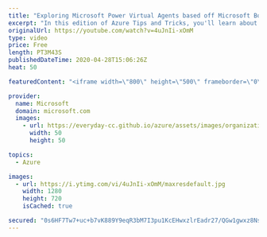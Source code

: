 ```yaml
---
title: "Exploring Microsoft Power Virtual Agents based off Microsoft Bot Framework | Azure Tips and Tricks"
excerpt: "In this edition of Azure Tips and Tricks, you'll learn about Microsoft Power Virtual Agents based off Microsoft Bot Framework.   For more tips and tricks, visit: http://azuredev.tips   Get started with 12 months of free services and $200 USD in credit. Create your free account today with Microsoft Azure:"
originalUrl: https://youtube.com/watch?v=4uJnIi-xOmM
type: video
price: Free
length: PT3M43S
publishedDateTime: 2020-04-28T15:06:26Z
heat: 50

featuredContent: "<iframe width=\"800\" height=\"500\" frameborder=\"0\" src=\"https://www.youtube.com/embed/4uJnIi-xOmM\" allow=\"accelerometer; autoplay; encrypted-media; gyroscope; picture-in-picture\" allowfullscreen></iframe>"

provider:
  name: Microsoft
  domain: microsoft.com
  images:
    - url: https://everyday-cc.github.io/azure/assets/images/organizations/microsoft.com-50x50.jpg
      width: 50
      height: 50

topics:
  - Azure

images:
  - url: https://i.ytimg.com/vi/4uJnIi-xOmM/maxresdefault.jpg
    width: 1280
    height: 720
    isCached: true

secured: "0s6HF7Tw7+uc+b7vK889Y9eqR3bM7I3pu1KcEHwxzlrEadr27/QGw1gwxz8Ns5awXnGAd9sO674eUC+UO88eUnP3OCVRxHjb1ZYPosftPQpYbHlPsUP7VqXY30prZxUdJ5Wj5pcsRGCnHsddw+nWPk9CQVjL5orkXpO8iMWNzQoKcOFISmoC19kDiJU7aqiVbfisyX9Zl4ykDShftYOXYE8V3dV4g3wUgwS9j01S6DVs4is1OJnVXds7Lo3gWvEFqNivLVeIwRLIe/BJ6zY1I85lWVZA6ayHQTJbsZK0GRJoOBBMDv6Q0nboMSvllX1bcu5AL7xxLKcReB5Sr/9OVRyMNnyyDRiIXgCyRo7/u/DCVsU7S/2ZAg9MLAWYPkCiH+BpmlHDz6QSIrRcGWJpzFyp58NJnnlDyeh4o2NZV+0=;awByiaeODmyGKGSQoAn2YA=="
---
```


